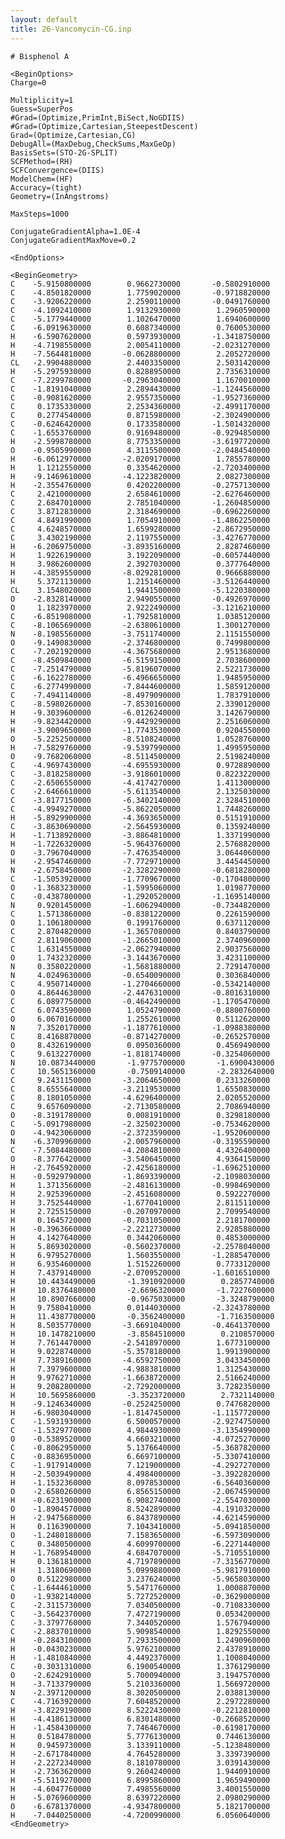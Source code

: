 ```yaml
---
layout: default
title: 26-Vancomycin-CG.inp
---
```


    # Bisphenol A

    <BeginOptions>
    Charge=0

    Multiplicity=1
    Guess=SuperPos
    #Grad=(Optimize,PrimInt,BiSect,NoGDIIS)
    #Grad=(Optimize,Cartesian,SteepestDescent)
    Grad=(Optimize,Cartesian,CG)
    DebugAll=(MaxDebug,CheckSums,MaxGeOp)
    BasisSets=(STO-2G-SPLIT)
    SCFMethod=(RH)
    SCFConvergence=(DIIS)
    ModelChem=(HF)
    Accuracy=(tight)
    Geometry=(InAngstroms)

    MaxSteps=1000

    ConjugateGradientAlpha=1.0E-4
    ConjugateGradientMaxMove=0.2

    <EndOptions>

    <BeginGeometry>
    C    -5.9150800000        0.9662730000       -0.5802910000
    C    -4.8501820000        1.7759020000       -0.9718820000
    C    -3.9206220000        2.2590110000       -0.0491760000
    C    -4.1092410000        1.9132930000        1.2960590000
    C    -5.1779440000        1.1026470000        1.6940600000
    C    -6.0919630000        0.6087340000        0.7600530000
    H    -6.5907620000        0.5973930000       -1.3418750000
    H    -4.7198550000        2.0054110000       -2.0231270000
    H    -7.5644810000       -0.0628800000        2.2052720000
    CL   -2.9904880000        2.4403350000        2.5031420000
    H    -5.2975930000        0.8288950000        2.7356310000
    C    -7.2299780000       -0.2963040000        1.1670010000
    C    -1.8191040000        2.2894430000       -1.1244560000
    C    -0.9081620000        2.9557350000       -1.9527360000
    C     0.1735330000        2.2534360000       -2.4991170000
    C     0.2774540000        0.8715980000       -2.3024900000
    C    -0.6246420000        0.1733580000       -1.5014320000
    C    -1.6553760000        0.9169480000       -0.9294850000
    H    -2.5998780000        8.7753350000       -3.6197720000
    O    -0.9505990000        4.3115500000       -2.0484540000
    H    -6.0612970000       -2.0209170000        1.7855780000
    H     1.1212550000        0.3354620000       -2.7203400000
    H    -9.1469610000       -4.1223820000        2.0827300000
    H    -2.3554760000        0.4202200000       -0.2757130000
    C     2.4210000000        2.6584610000       -2.6276460000
    C     2.6847010000        2.7851040000       -1.2604850000
    C     3.8712830000        2.3184690000       -0.6962260000
    C     4.8491990000        1.7054910000       -1.4862250000
    C     4.6248570000        1.6599280000       -2.8672950000
    C     3.4302190000        2.1197550000       -3.4276770000
    H    -6.2069750000       -3.8935160000        2.8287460000
    H     1.9226190000        3.1922090000       -0.6057440000
    H     3.9862600000        2.3927030000        0.3777640000
    H    -4.3859550000       -8.0292810000        0.9666880000
    H     5.3721130000        1.2151460000       -3.5126440000
    CL    3.1548020000        1.9441500000       -5.1220380000
    O    -2.8328140000        2.9490550000       -0.4926970000
    O     1.1823970000        2.9222490000       -3.1216210000
    C    -6.8519080000       -1.7925810000        1.0385120000
    C    -8.1065690000       -2.6380610000        1.3001270000
    N    -8.1985560000       -3.7511740000        2.1151550000
    O    -9.1490830000       -2.3746800000        0.7499800000
    C    -7.2021920000       -4.3675680000        2.9513680000
    C    -8.4509840000       -6.5159150000        2.7038600000
    C    -7.2514790000       -5.8196070000        2.5221730000
    C    -6.1622780000       -6.4966650000        1.9485950000
    C    -6.2774990000       -7.8444600000        1.5859120000
    C    -7.4941140000       -8.4979090000        1.7837910000
    C    -8.5980260000       -7.8530160000        2.3390120000
    H    -9.3039600000       -6.0126240000        3.1426790000
    H    -9.8234420000       -9.4429290000        2.2516060000
    H    -3.9009650000       -1.7743530000        0.9204550000
    O    -5.2252500000       -8.5108240000        1.0528760000
    H    -7.5829760000       -9.5397990000        1.4995950000
    O    -9.7682060000       -8.5114500000        2.5198240000
    C    -4.9697430000       -4.6955930000        0.9728890000
    C    -3.8182580000       -3.9186010000        0.8223220000
    C    -2.6506550000       -4.4174270000        1.4113000000
    C    -2.6466610000       -5.6113540000        2.1325030000
    C    -3.8177150000       -6.3402140000        2.3284510000
    C    -4.9949270000       -5.8622050000        1.7448260000
    H    -5.8929900000       -4.3693650000        0.5151910000
    C    -3.8630690000       -2.5645930000        0.1359240000
    H    -1.7138920000       -3.8864810000        1.3371990000
    H    -1.7226320000       -5.9643760000        2.5768820000
    O    -3.7967040000       -7.4763540000        3.0644060000
    H    -2.9547460000       -7.7729710000        3.4454450000
    N    -2.6758450000       -2.3282290000       -0.6818280000
    C    -1.5053920000       -1.7709670000       -0.1704800000
    O    -1.3683230000       -1.5995060000        1.0198770000
    C    -0.4387800000       -1.2920520000       -1.1695140000
    N     0.9201450000       -1.6062940000       -0.7344820000
    C     1.5713860000       -0.8381220000        0.2261590000
    O     1.1061800000        0.1991760000        0.6371120000
    C     2.8704820000       -1.3657080000        0.8403790000
    C     2.8119060000       -1.2665010000        2.3740960000
    C     1.6314550000       -2.0627940000        2.9037560000
    O     1.7432320000       -3.1443670000        3.4231100000
    N     0.3580220000       -1.5681880000        2.7291470000
    N     4.0249630000       -0.6540090000        0.3036840000
    C     4.9507140000       -1.2704660000       -0.5342140000
    O     4.8644630000       -2.4476310000       -0.8016310000
    C     6.0897750000       -0.4642490000       -1.1705470000
    C     6.0743590000        1.0524790000       -0.8800760000
    O     6.0670160000        1.2552610000        0.5112620000
    N     7.3520170000       -1.1877610000       -1.0988380000
    C     8.4168870000       -0.8714270000       -0.2652570000
    O     8.4326190000        0.0950360000        0.4569490000
    C     9.6132270000       -1.8181740000       -0.3254060000
    N     10.0873440000       -1.9775700000       -1.6900430000
    C     10.5651360000       -0.7509140000       -2.2832640000
    C     9.2431150000       -3.2064650000        0.2313260000
    C     8.6555640000       -3.2119530000        1.6550830000
    C     8.1801050000       -4.6296400000        2.0205520000
    C     9.6576090000       -2.7130580000        2.7086940000
    O    -8.3191780000        0.0081910000        0.3298180000
    C    -5.0917980000       -2.3250230000       -0.7534620000
    O    -4.9423060000       -2.3723590000       -1.9520600000
    N    -6.3709960000       -2.0057960000       -0.3195590000
    C    -7.5084480000       -4.2084810000        4.4326400000
    O    -8.3776420000       -3.5406450000        4.9364150000
    H    -2.7645920000       -2.4256180000       -1.6962510000
    H    -0.5929790000       -1.8693390000       -2.1098030000
    H     1.3713560000       -2.4816130000       -0.9984690000
    H     2.9253960000       -2.4516080000        0.5922270000
    H     3.7525440000       -1.6770410000        2.8115110000
    H     2.7255150000       -0.2070970000        2.7099540000
    H     0.1645720000       -0.7031050000        2.2181700000
    H    -0.3963660000       -2.2212730000        2.9285880000
    H     4.1427640000        0.3442060000        0.4853000000
    H     5.8693020000       -0.5602370000       -2.2578040000
    H     6.9795270000        1.5603550000       -1.2885470000
    H     6.9354600000        1.5152260000        0.7733120000
    H     7.4379140000       -2.0709520000       -1.6016510000
    H     10.4434490000       -1.3910920000        0.2857740000
    H     10.8376480000       -2.6696320000       -1.7227600000
    H     10.8907660000       -0.9675030000       -3.3248790000
    H     9.7580410000        0.0144030000       -2.3243780000
    H     11.4387700000       -0.3562400000       -1.7163500000
    H     8.5035770000       -3.6691040000       -0.4641370000
    H     10.1478210000       -3.8584510000        0.2108570000
    H     7.7614470000       -2.5418970000        1.6773100000
    H     9.0228740000       -5.3578180000        1.9913900000
    H     7.7389160000       -4.6592750000        3.0433450000
    H     7.3979600000       -4.9883810000        1.3125430000
    H     9.9762710000       -1.6638720000        2.5166240000
    H     9.2082800000       -2.7292000000        3.7282350000
    H     10.5695860000       -3.3523720000        2.7321140000
    H    -9.1246340000       -0.2524250000        0.7476820000
    H    -6.9803040000       -1.8147450000       -1.1157720000
    C    -1.5931930000        6.5000570000       -2.9274750000
    C    -1.5329770000        4.9844930000       -3.1354990000
    O    -0.5389520000        4.6603210000       -4.0725270000
    C    -0.8062950000        5.1376640000       -5.3687820000
    C    -0.8836950000        6.6697100000       -5.3307410000
    C    -1.9179140000        7.1219000000       -4.2927270000
    H    -2.5039490000        4.4984000000       -3.3922820000
    H    -1.1532360000        8.0978530000       -6.5640360000
    O    -2.6580260000        6.8565150000       -2.0674590000
    H    -0.6231900000        6.9082740000       -2.5547030000
    O    -1.8904570000        8.5242890000       -4.1910320000
    H    -2.9475680000        6.8437890000       -4.6214590000
    H     0.1163900000        7.1043410000       -5.0941850000
    O    -1.2480180000        7.1583650000       -6.5973090000
    C     0.3480500000        4.6099700000       -6.2271440000
    H    -1.7689540000        4.6847070000       -5.7105510000
    H     0.1361810000        4.7197890000       -7.3156770000
    H     1.3180690000        5.0999880000       -5.9817910000
    O     0.5122980000        3.2376240000       -5.9658030000
    C    -1.6444610000        5.5471760000        1.0008870000
    O    -1.9382140000        5.7272520000       -0.3629000000
    C    -2.3115730000        7.0340500000       -0.7108330000
    C    -3.5642370000        7.4727190000        0.0534200000
    C    -3.3797760000        7.3440520000        1.5767940000
    C    -2.8837010000        5.9098540000        1.8292550000
    H    -0.2843100000        7.2933500000        1.2490960000
    H    -0.0430230000        5.9762100000        2.4378910000
    H    -1.4810840000        4.4492370000        1.1008040000
    C    -0.3031310000        6.1900540000        1.3761290000
    O    -2.6242910000        5.7000940000        3.1947570000
    H    -3.7133790000        5.2103360000        1.5669720000
    N    -2.3971200000        8.3020500000        2.0388130000
    C    -4.7163920000        7.6048520000        2.2972280000
    H    -3.8229190000        8.5222430000       -0.2212810000
    H    -4.4186130000        6.8301480000       -0.2668520000
    H    -1.4584300000        7.7464670000       -0.6198170000
    H     0.5184780000        5.7776130000        0.7446130000
    H     0.9459730000        3.1339110000       -5.1238480000
    H    -2.6717840000        4.7645280000        3.3397390000
    H    -2.2272340000        8.1810780000        3.0391430000
    H    -2.7363620000        9.2604240000        1.9440910000
    H    -5.5119270000        6.8995860000        1.9659490000
    H    -4.6047760000        7.4985560000        3.4001550000
    H    -5.0769600000        8.6397220000        2.0980290000
    O    -6.6781370000       -4.9347800000        5.1821700000
    H    -7.0440250000       -4.7200990000        6.0560640000
    <EndGeometry>
